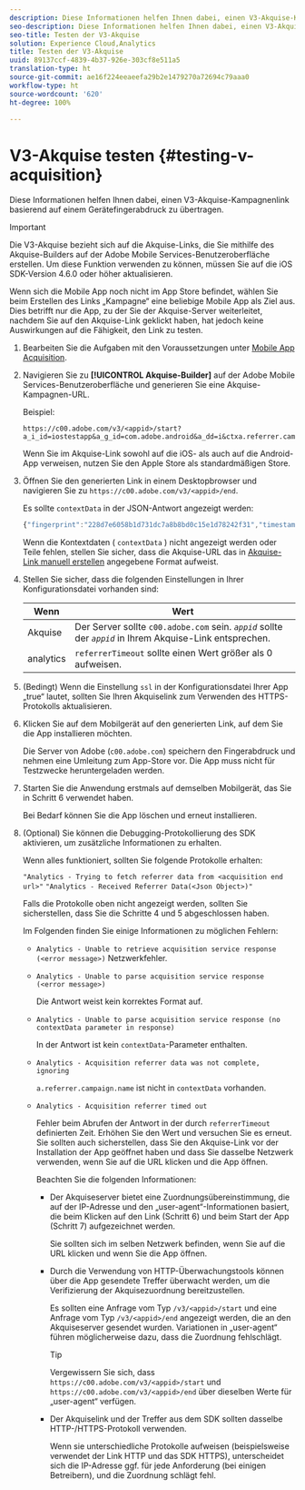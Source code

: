 ```yaml
---
description: Diese Informationen helfen Ihnen dabei, einen V3-Akquise-Kampagnenlink basierend auf einem Gerätefingerabdruck zu übertragen.
seo-description: Diese Informationen helfen Ihnen dabei, einen V3-Akquise-Kampagnenlink basierend auf einem Gerätefingerabdruck zu übertragen.
seo-title: Testen der V3-Akquise
solution: Experience Cloud,Analytics
title: Testen der V3-Akquise
uuid: 89137ccf-4839-4b37-926e-303cf8e511a5
translation-type: ht
source-git-commit: ae16f224eeaeefa29b2e1479270a72694c79aaa0
workflow-type: ht
source-wordcount: '620'
ht-degree: 100%

---
```



# V3-Akquise testen {#testing-v-acquisition}

Diese Informationen helfen Ihnen dabei, einen V3-Akquise-Kampagnenlink basierend auf einem Gerätefingerabdruck zu übertragen.

>[!IMPORTANT]
>
>Die V3-Akquise bezieht sich auf die Akquise-Links, die Sie mithilfe des Akquise-Builders auf der Adobe Mobile Services-Benutzeroberfläche erstellen. Um diese Funktion verwenden zu können, müssen Sie auf die iOS SDK-Version 4.6.0 oder höher aktualisieren.

Wenn sich die Mobile App noch nicht im App Store befindet, wählen Sie beim Erstellen des Links „Kampagne“ eine beliebige Mobile App als Ziel aus. Dies betrifft nur die App, zu der Sie der Akquise-Server weiterleitet, nachdem Sie auf den Akquise-Link geklickt haben, hat jedoch keine Auswirkungen auf die Fähigkeit, den Link zu testen.

1. Bearbeiten Sie die Aufgaben mit den Voraussetzungen unter [Mobile App Acquisition](/help/ios/acquisition-main/acquisition.md).
1. Navigieren Sie zu **[!UICONTROL Akquise-Builder]** auf der Adobe Mobile Services-Benutzeroberfläche und generieren Sie eine Akquise-Kampagnen-URL.

   Beispiel:

   ```
   https://c00.adobe.com/v3/<appid>/start?a_i_id=iostestapp&a_g_id=com.adobe.android&a_dd=i&ctxa.referrer.campaign.name=name&ctxa.referrer.campaign.trackingcode=trackingcode
   ```


   Wenn Sie im Akquise-Link sowohl auf die iOS- als auch auf die Android-App verweisen, nutzen Sie den Apple Store als standardmäßigen Store.
1. Öffnen Sie den generierten Link in einem Desktopbrowser und navigieren Sie zu `https://c00.adobe.com/v3/<appid>/end`.

   Es sollte `contextData` in der JSON-Antwort angezeigt werden:

   ```js
   {"fingerprint":"228d7e6058b1d731dc7a8b8bd0c15e1d78242f31","timestamp":1457989293,"appguid":"","contextData":{"a.referrer.campaign.name":"name","a.referrer.campaign.trackingcode":"trackingcode"}}.
   ```

   Wenn die Kontextdaten ( `contextData` ) nicht angezeigt werden oder Teile fehlen, stellen Sie sicher, dass die Akquise-URL das in [Akquise-Link manuell erstellen](/help/using/acquisition-main/c-marketing-links-builder/acquisition-link-manual.md) angegebene Format aufweist.
1. Stellen Sie sicher, dass die folgenden Einstellungen in Ihrer Konfigurationsdatei vorhanden sind:

   | Wenn | Wert |
   |--- |--- |
   | Akquise | Der Server sollte `c00.adobe.com` sein. *`appid`* sollte der *`appid`* in Ihrem Akquise-Link entsprechen. |
   | analytics | `referrerTimeout` sollte einen Wert größer als 0 aufweisen. |


1. (Bedingt) Wenn die Einstellung `ssl` in der Konfigurationsdatei Ihrer App „true“ lautet, sollten Sie Ihren Akquiselink zum Verwenden des HTTPS-Protokolls aktualisieren.
1. Klicken Sie auf dem Mobilgerät auf den generierten Link, auf dem Sie die App installieren möchten.

   Die Server von Adobe (`c00.adobe.com`) speichern den Fingerabdruck und nehmen eine Umleitung zum App-Store vor. Die App muss nicht für Testzwecke heruntergeladen werden.
1. Starten Sie die Anwendung erstmals auf demselben Mobilgerät, das Sie in Schritt 6 verwendet haben.

   Bei Bedarf können Sie die App löschen und erneut installieren.
1. (Optional) Sie können die Debugging-Protokollierung des SDK aktivieren, um zusätzliche Informationen zu erhalten.

   Wenn alles funktioniert, sollten Sie folgende Protokolle erhalten:

   `"Analytics - Trying to fetch referrer data from <acquisition end url>"`
   `"Analytics - Received Referrer Data(<Json Object>)"`

   Falls die Protokolle oben nicht angezeigt werden, sollten Sie sicherstellen, dass Sie die Schritte 4 und 5 abgeschlossen haben.

   Im Folgenden finden Sie einige Informationen zu möglichen Fehlern:

   * `Analytics - Unable to retrieve acquisition service response (<error message>)`
Netzwerkfehler.

   * `Analytics - Unable to parse acquisition service response (<error message>)`

      Die Antwort weist kein korrektes Format auf.

   * `Analytics - Unable to parse acquisition service response (no contextData parameter in response)`

      In der Antwort ist kein `contextData`-Parameter enthalten.

   * `Analytics - Acquisition referrer data was not complete, ignoring`

      `a.referrer.campaign.name` ist nicht in `contextData` vorhanden.

   * `Analytics - Acquisition referrer timed out`

      Fehler beim Abrufen der Antwort in der durch `referrerTimeout` definierten Zeit. Erhöhen Sie den Wert und versuchen Sie es erneut. Sie sollten auch sicherstellen, dass Sie den Akquise-Link vor der Installation der App geöffnet haben und dass Sie dasselbe Netzwerk verwenden, wenn Sie auf die URL klicken und die App öffnen.

      Beachten Sie die folgenden Informationen:

      * Der Akquiseserver bietet eine Zuordnungsübereinstimmung, die auf der IP-Adresse und den „user-agent“-Informationen basiert, die beim Klicken auf den Link (Schritt 6) und beim Start der App (Schritt 7) aufgezeichnet werden.

         Sie sollten sich im selben Netzwerk befinden, wenn Sie auf die URL klicken und wenn Sie die App öffnen.

      * Durch die Verwendung von HTTP-Überwachungstools können über die App gesendete Treffer überwacht werden, um die Verifizierung der Akquisezuordnung bereitzustellen.

         Es sollten eine Anfrage vom Typ `/v3/<appid>/start` und eine Anfrage vom Typ `/v3/<appid>/end` angezeigt werden, die an den Akquiseserver gesendet wurden. Variationen in „user-agent“ führen möglicherweise dazu, dass die Zuordnung fehlschlägt.

         >[!TIP]
         >
         >Vergewissern Sie sich, dass `https://c00.adobe.com/v3/<appid>/start` und `https://c00.adobe.com/v3/<appid>/end` über dieselben Werte für „user-agent“ verfügen.

      * Der Akquiselink und der Treffer aus dem SDK sollten dasselbe HTTP-/HTTPS-Protokoll verwenden.

         Wenn sie unterschiedliche Protokolle aufweisen (beispielsweise verwendet der Link HTTP und das SDK HTTPS), unterscheidet sich die IP-Adresse ggf. für jede Anforderung (bei einigen Betreibern), und die Zuordnung schlägt fehl.
